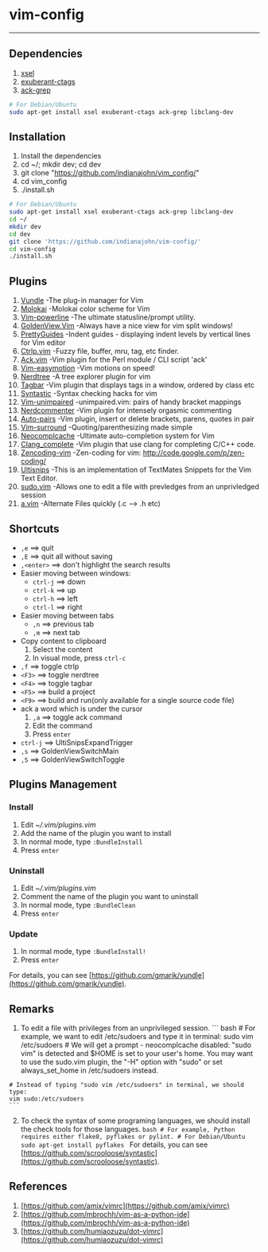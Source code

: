 # vim-config

---------------------

## Dependencies

  1. [xsel](http://www.kfish.org/software/xsel/)
  2. [exuberant-ctags](http://ctags.sourceforge.net/)
  3. [ack-grep](http://betterthangrep.com/)

``` bash
# For Debian/Ubuntu
sudo apt-get install xsel exuberant-ctags ack-grep libclang-dev

```

## Installation

  1. Install the dependencies
  2. cd ~/; mkdir dev; cd dev
  3. git clone "https://github.com/indianajohn/vim_config/"
  4. cd vim_config
  4. ./install.sh

``` bash
# For Debian/Ubuntu
sudo apt-get install xsel exuberant-ctags ack-grep libclang-dev
cd ~/
mkdir dev
cd dev
git clone 'https://github.com/indianajohn/vim-config/'
cd vim-config
./install.sh
```

## Plugins

  1. [Vundle](https://github.com/gmarik/vundle) -The plug-in manager for Vim
  2. [Molokai](https://github.com/tomasr/molokai) -Molokai color scheme for Vim
  3. [Vim-powerline](https://github.com/Lokaltog/vim-powerline) -The ultimate statusline/prompt utility.
  4. [GoldenView.Vim](https://github.com/zhaocai/GoldenView.Vim) -Always have a nice view for vim split windows!
  5. [PrettyGuides](https://github.com/adonis0147/prettyGuides) -Indent guides - displaying indent levels by vertical lines for Vim editor
  6. [Ctrlp.vim](https://github.com/kien/ctrlp.vim) -Fuzzy file, buffer, mru, tag, etc finder.
  7. [Ack.vim](https://github.com/mileszs/ack.vim) -Vim plugin for the Perl module / CLI script 'ack'
  8. [Vim-easymotion](https://github.com/Lokaltog/vim-easymotion) -Vim motions on speed!
  9. [Nerdtree](https://github.com/scrooloose/nerdtree) -A tree explorer plugin for vim
  10. [Tagbar](https://github.com/majutsushi/tagbar) -Vim plugin that displays tags in a window, ordered by class etc
  11. [Syntastic](https://github.com/scrooloose/syntastic) -Syntax checking hacks for vim
  12. [Vim-unimpaired](https://github.com/tpope/vim-unimpaired) -unimpaired.vim: pairs of handy bracket mappings
  13. [Nerdcommenter](https://github.com/scrooloose/nerdcommenter) -Vim plugin for intensely orgasmic commenting
  14. [Auto-pairs](https://github.com/jiangmiao/auto-pairs) -Vim plugin, insert or delete brackets, parens, quotes in pair
  15. [Vim-surround](https://github.com/tpope/vim-surround) -Quoting/parenthesizing made simple
  16. [Neocomplcache](https://github.com/Shougo/neocomplcache) -Ultimate auto-completion system for Vim
  17. [Clang_complete](https://github.com/Rip-Rip/clang_complete) -Vim plugin that use clang for completing C/C++ code.
  18. [Zencoding-vim](https://github.com/mattn/zencoding-vim) -Zen-coding for vim: http://code.google.com/p/zen-coding/
  19. [Ultisnips](https://github.com/SirVer/ultisnips) -This is an implementation of TextMates Snippets for the Vim Text Editor.
  20. [sudo.vim](https://github.com/vim-scripts/sudo.vim) -Allows one to edit a file with prevledges from an unprivledged session
  21. [a.vim](https://github.com/vim-scripts/a.vim) -Alternate Files quickly (.c --> .h etc)

## Shortcuts

  - `,e`  ==> quit
  - `,E`  ==> quit all without saving
  - `,<enter>`  ==> don't highlight the search results
  - Easier moving between windows:
    + `ctrl-j`  ==> down
    + `ctrl-k`  ==> up
    + `ctrl-h`  ==> left
    + `ctrl-l`  ==> right
  - Easier moving between tabs
    + `,n`  ==> previous tab
    + `,m`  ==> next tab
  - Copy content to clipboard
    1. Select the content
    2. In visual mode, press `ctrl-c`
  - `,f`  ==> toggle ctrlp
  - `<F3>`  ==> toggle nerdtree
  - `<F4>`  ==> toggle tagbar
  - `<F5>`  ==> build a project
  - `<F9>`  ==> build and run(only available for a single source code file)
  - ack a word which is under the cursor
    1. `,a` ==> toggle ack command
    2. Edit the command
    3. Press `enter`
  - `ctrl-j`  ==> UltiSnipsExpandTrigger
  - `,s`    ==> GoldenViewSwitchMain
  - `,S`    ==> GoldenViewSwitchToggle

## Plugins Management

### Install

  1. Edit *~/.vim/plugins.vim*
  2. Add the name of the plugin you want to install
  3. In normal mode, type `:BundleInstall`
  4. Press `enter`

### Uninstall

  1. Edit *~/.vim/plugins.vim*
  2. Comment the name of the plugin you want to uninstall
  3. In normal mode, type `:BundleClean`
  4. Press `enter`

### Update

  1. In normal mode, type `:BundleInstall!`
  2. Press `enter`

For details, you can see [https://github.com/gmarik/vundle](https://github.com/gmarik/vundle).

## Remarks

  1. To edit a file with privileges from an unprivileged session.
    ``` bash
    # For example, we want to edit /etc/sudoers and type it in terminal:
    sudo vim /etc/sudoers
    # We will get a prompt - neocomplcache disabled: "sudo vim" is detected and $HOME is set to your user's home. You may want to use the sudo.vim plugin, the "-H" option with "sudo" or set always_set_home in /etc/sudoers instead.

    # Instead of typing "sudo vim /etc/sudoers" in terminal, we should type:
    vim sudo:/etc/sudoers
    ```
  2. To check the syntax of some programing languages, we should install the check tools for those languages.
    ```bash
    # For example, Python requires either flake8, pyflakes or pylint.
    # For Debian/Ubuntu
    sudo apt-get install pyflakes
    ```
    For details, you can see [https://github.com/scrooloose/syntastic](https://github.com/scrooloose/syntastic).

## References

  1. [https://github.com/amix/vimrc](https://github.com/amix/vimrc)
  2. [https://github.com/mbrochh/vim-as-a-python-ide](https://github.com/mbrochh/vim-as-a-python-ide)
  3. [https://github.com/humiaozuzu/dot-vimrc](https://github.com/humiaozuzu/dot-vimrc)

